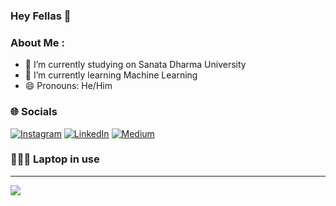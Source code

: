 ### Hey Fellas 👋

### About Me :

- 🔭 I’m currently studying on Sanata Dharma University
- 🌱 I’m currently learning Machine Learning
- 😄 Pronouns: He/Him

### 🌐 Socials
[![Instagram](https://img.shields.io/badge/Instagram-E4405F?style=for-the-badge&logo=instagram&logoColor=white)](https://instagram.com/ario.purba) [![LinkedIn](https://img.shields.io/badge/LinkedIn-0077B5?style=for-the-badge&logo=linkedin&logoColor=white)](https://www.linkedin.com/in/ario-tua-purba-606097148) [![Medium](https://img.shields.io/badge/Medium-12100E?style=for-the-badge&logo=medium&logoColor=white)](https://medium.com/@ariopurba37)

### 👨🏻‍💻 Laptop in use
<hr>
<img src="https://www.lenovo.com/medias/thinkpad-icon.png?context=bWFzdGVyfHJvb3R8MTk4NHxpbWFnZS9wbmd8aDgyL2g0My85MzkxMzgxODA3MTM0LnBuZ3w3M2E3MWQzMGNjZTFjOWQ2MTFkOTRmZTM0OTFhMzM1MTRlYjRjYjc0ZDcyOWUzZTM3ZTRiZmU2ODU0OTMwYTZk)"/> 
